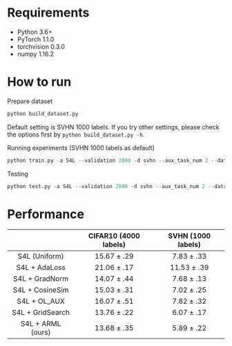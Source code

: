 # Requirements
- Python 3.6+
- PyTorch 1.1.0
- torchvision 0.3.0
- numpy 1.16.2

# How to run
Prepare dataset

```python
python build_dataset.py
```

Default setting is SVHN 1000 labels. If you try other settings, please check the options first by ```python build_dataset.py -h```.

Running experiments (SVHN 1000 labels as default)

```python
python train.py -a S4L --validation 2000 -d svhn --aux_task_num 2 --datanum 1000
```

Testing

```python
python test.py -a S4L --validation 2000 -d svhn --aux_task_num 2 --datanum 1000 --resume <PATH TO YOUR MODEL>
```

# Performance

|                   | CIFAR10 (4000 labels) | SVHN (1000 labels) |
| :---------------: | :-------------------: | :----------------: |
|   S4L (Uniform)   |    15.67 $\pm$ .29    |   7.83 $\pm$ .33   |
|   S4L + AdaLoss   |    21.06 $\pm$ .17    |  11.53 $\pm$ .39   |
|  S4L + GradNorm   |    14.07 $\pm$ .44    |   7.68 $\pm$ .13   |
|  S4L + CosineSim  |    15.03 $\pm$ .31    |   7.02 $\pm$ .25   |
|   S4L + OL_AUX    |    16.07 $\pm$ .51    |   7.82 $\pm$ .32   |
| S4L + GridSearch  |    13.76 $\pm$ .22    |   6.07 $\pm$ .17   |
| S4L + ARML (ours) |    13.68 $\pm$ .35    |   5.89 $\pm$ .22   |

